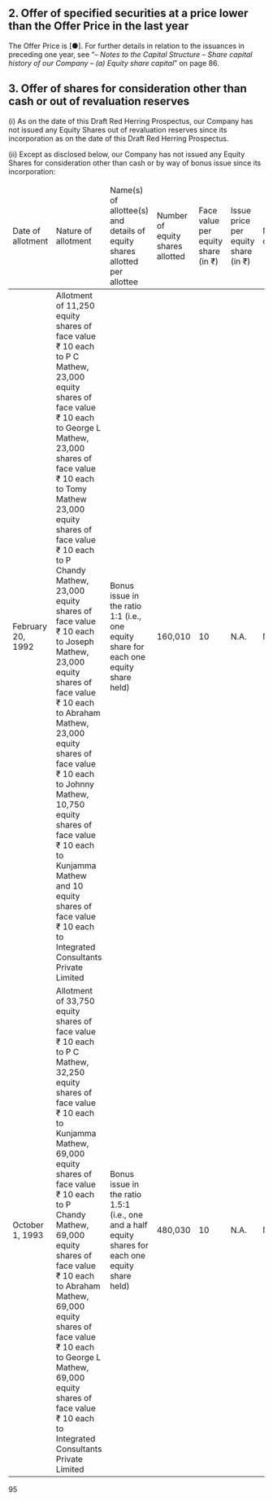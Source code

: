 ## 2. Offer of specified securities at a price lower than the Offer Price in the last year

The Offer Price is [●]. For further details in relation to the issuances in preceding one year, see “– *Notes to the Capital Structure – Share capital history of our Company – (a) Equity share capital*” on page 86.

## 3. Offer of shares for consideration other than cash or out of revaluation reserves

(i) As on the date of this Draft Red Herring Prospectus, our Company has not issued any Equity Shares out of revaluation reserves since its incorporation as on the date of this Draft Red Herring Prospectus.

(ii) Except as disclosed below, our Company has not issued any Equity Shares for consideration other than cash or by way of bonus issue since its incorporation:

<table><thead><tr><td>Date of allotment</td><td>Nature of allotment</td><td>Name(s) of allottee(s) and details of equity shares allotted per allottee</td><td>Number of equity shares allotted</td><td>Face value per equity share (in ₹)</td><td>Issue price per equity share (in ₹)</td><td>Nature of consideration</td></tr></thead><tbody><tr><td>February 20, 1992</td><td>Allotment of 11,250 equity shares of face value ₹ 10 each to P C Mathew, 23,000 equity shares of face value ₹ 10 each to George L Mathew, 23,000 shares of face value ₹ 10 each to Tomy Mathew 23,000 equity shares of face value ₹ 10 each to P Chandy Mathew, 23,000 equity shares of face value ₹ 10 each to Joseph Mathew, 23,000 equity shares of face value ₹ 10 each to Abraham Mathew, 23,000 equity shares of face value ₹ 10 each to Johnny Mathew, 10,750 equity shares of face value ₹ 10 each to Kunjamma Mathew and 10 equity shares of face value ₹ 10 each to Integrated Consultants Private Limited</td><td>Bonus issue in the ratio 1:1 (i.e., one equity share for each one equity share held)</td><td>160,010</td><td>10</td><td>N.A.</td><td>N.A.</td></tr><tr><td>October 1, 1993</td><td>Allotment of 33,750 equity shares of face value ₹ 10 each to P C Mathew, 32,250 equity shares of face value ₹ 10 each to Kunjamma Mathew, 69,000 equity shares of face value ₹ 10 each to P Chandy Mathew, 69,000 equity shares of face value ₹ 10 each to Abraham Mathew, 69,000 equity shares of face value ₹ 10 each to George L Mathew, 69,000 equity shares of face value ₹ 10 each to Integrated Consultants Private Limited</td><td>Bonus issue in the ratio 1.5:1 (i.e., one and a half equity shares for each one equity share held)</td><td>480,030</td><td>10</td><td>N.A.</td><td>N.A.</td></tr></tbody></table>

95
